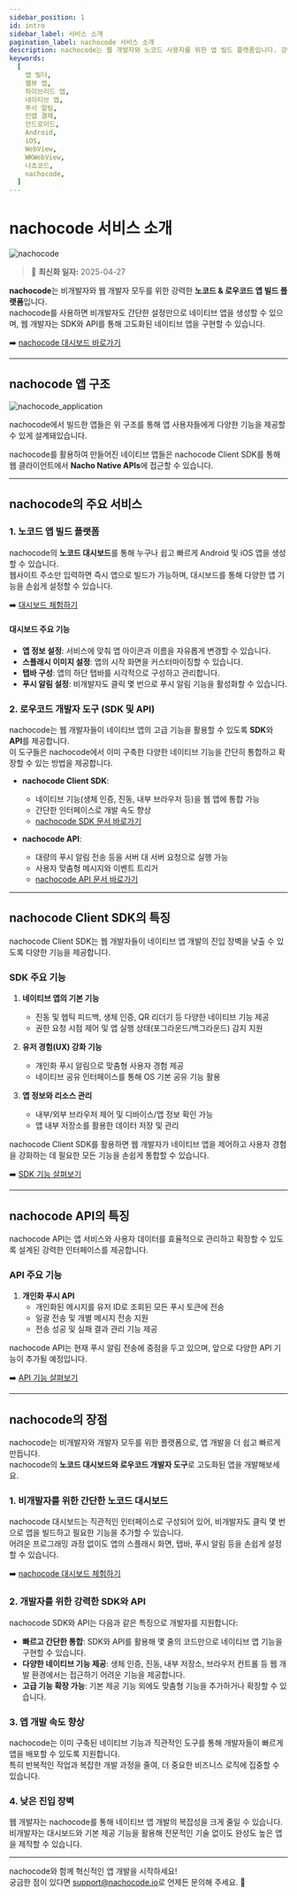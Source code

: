 ```yaml
---
sidebar_position: 1
id: intro
sidebar_label: 서비스 소개
pagination_label: nachocode 서비스 소개
description: nachocode는 웹 개발자와 노코드 사용자를 위한 앱 빌드 플랫폼입니다. 강력한 SDK와 API 개발자 도구를 통해 푸시 알림, 인증, QR 스캐너 디바이스 제어 등 고급 네이티브 기능을 손쉽게 구현하여, 혁신적인 네이티브 앱 개발을 실현할 수 있습니다.
keywords:
  [
    앱 빌더,
    웹뷰 앱,
    하이브리드 앱,
    네이티브 앱,
    푸시 알림,
    인앱 결제,
    안드로이드,
    Android,
    iOS,
    WebView,
    WKWebView,
    나쵸코드,
    nachocode,
  ]
---
```


# nachocode 서비스 소개

![nachocode](../static/img/docs/nachocode.png)

> 🔔 **최신화 일자:** 2025-04-27

**nachocode**는 비개발자와 웹 개발자 모두를 위한 강력한 **노코드 & 로우코드 앱 빌드 플랫폼**입니다.  
nachocode를 사용하면 비개발자도 간단한 설정만으로 네이티브 앱을 생성할 수 있으며, 웹 개발자는 SDK와 API를 통해 고도화된 네이티브 앱을 구현할 수 있습니다.

➡️ [nachocode 대시보드 바로가기](https://nachocode.io/?utm_source=docs&utm_medium=documentation&utm_campaign=devguide)

---

## nachocode 앱 구조

![nachocode_application](../static/img/docs/nachocode_app.webp)

nachocode에서 빌드한 앱들은 위 구조를 통해 앱 사용자들에게 다양한 기능을 제공할 수 있게 설계돼있습니다.

nachocode를 활용하여 만들어진 네이티브 앱들은 nachocode Client SDK를 통해 웹 클라이언트에서 **Nacho Native APIs**에 접근할 수 있습니다.

---

## nachocode의 주요 서비스

### 1. **노코드 앱 빌드 플랫폼**

nachocode의 **노코드 대시보드**를 통해 누구나 쉽고 빠르게 Android 및 iOS 앱을 생성할 수 있습니다.  
웹사이트 주소만 입력하면 즉시 앱으로 빌드가 가능하며, 대시보드를 통해 다양한 앱 기능을 손쉽게 설정할 수 있습니다.

➡️ [대시보드 체험하기](https://nachocode.io/?utm_source=docs&utm_medium=documentation&utm_campaign=devguide)

#### **대시보드 주요 기능**

- **앱 정보 설정**: 서비스에 맞춰 앱 아이콘과 이름을 자유롭게 변경할 수 있습니다.
- **스플래시 이미지 설정**: 앱의 시작 화면을 커스터마이징할 수 있습니다.
- **탭바 구성**: 앱의 하단 탭바를 시각적으로 구성하고 관리합니다.
- **푸시 알림 설정**: 비개발자도 클릭 몇 번으로 푸시 알림 기능을 활성화할 수 있습니다.

### 2. **로우코드 개발자 도구 (SDK 및 API)**

nachocode는 웹 개발자들이 네이티브 앱의 고급 기능을 활용할 수 있도록 **SDK**와 **API**를 제공합니다.  
이 도구들은 nachocode에서 이미 구축한 다양한 네이티브 기능을 간단히 통합하고 확장할 수 있는 방법을 제공합니다.

- **nachocode Client SDK**:

  - 네이티브 기능(생체 인증, 진동, 내부 브라우저 등)을 웹 앱에 통합 가능
  - 간단한 인터페이스로 개발 속도 향상
  - [nachocode SDK 문서 바로가기](./sdk/intro)

- **nachocode API**:
  - 대량의 푸시 알림 전송 등을 서버 대 서버 요청으로 실행 가능
  - 사용자 맞춤형 메시지와 이벤트 트리거
  - [nachocode API 문서 바로가기](./api/intro)

---

## nachocode Client SDK의 특징

nachocode Client SDK는 웹 개발자들이 네이티브 앱 개발의 진입 장벽을 낮출 수 있도록 다양한 기능을 제공합니다.

### **SDK 주요 기능**

1. **네이티브 앱의 기본 기능**

   - 진동 및 햅틱 피드백, 생체 인증, QR 리더기 등 다양한 네이티브 기능 제공
   - 권한 요청 시점 제어 및 앱 실행 상태(포그라운드/백그라운드) 감지 지원

2. **유저 경험(UX) 강화 기능**

   - 개인화 푸시 알림으로 맞춤형 사용자 경험 제공
   - 네이티브 공유 인터페이스를 통해 OS 기본 공유 기능 활용

3. **앱 정보와 리소스 관리**
   - 내부/외부 브라우저 제어 및 디바이스/앱 정보 확인 가능
   - 앱 내부 저장소를 활용한 데이터 저장 및 관리

nachocode Client SDK를 활용하면 웹 개발자가 네이티브 앱을 제어하고 사용자 경험을 강화하는 데 필요한 모든 기능을 손쉽게 통합할 수 있습니다.

➡️ [SDK 기능 살펴보기](./sdk/intro)

---

## nachocode API의 특징

nachocode API는 앱 서비스와 사용자 데이터를 효율적으로 관리하고 확장할 수 있도록 설계된 강력한 인터페이스를 제공합니다.

### **API 주요 기능**

1. **개인화 푸시 API**
   - 개인화된 메시지를 유저 ID로 조회된 모든 푸시 토큰에 전송
   - 일괄 전송 및 개별 메시지 전송 지원
   - 전송 성공 및 실패 결과 관리 기능 제공

nachocode API는 현재 푸시 알림 전송에 중점을 두고 있으며, 앞으로 다양한 API 기능이 추가될 예정입니다.

➡️ [API 기능 살펴보기](./api/intro)

---

## nachocode의 장점

nachocode는 비개발자와 개발자 모두를 위한 플랫폼으로, 앱 개발을 더 쉽고 빠르게 만듭니다.  
nachocode의 **노코드 대시보드와 로우코드 개발자 도구**로 고도화된 앱을 개발해보세요.

### 1. **비개발자를 위한 간단한 노코드 대시보드**

nachocode 대시보드는 직관적인 인터페이스로 구성되어 있어, 비개발자도 클릭 몇 번으로 앱을 빌드하고 필요한 기능을 추가할 수 있습니다.  
어려운 프로그래밍 과정 없이도 앱의 스플래시 화면, 탭바, 푸시 알림 등을 손쉽게 설정할 수 있습니다.

➡️ [nachocode 대시보드 체험하기](https://nachocode.io/?utm_source=docs&utm_medium=documentation&utm_campaign=devguide)

### 2. **개발자를 위한 강력한 SDK와 API**

nachocode SDK와 API는 다음과 같은 특징으로 개발자를 지원합니다:

- **빠르고 간단한 통합**: SDK와 API를 활용해 몇 줄의 코드만으로 네이티브 앱 기능을 구현할 수 있습니다.
- **다양한 네이티브 기능 제공**: 생체 인증, 진동, 내부 저장소, 브라우저 컨트롤 등 웹 개발 환경에서는 접근하기 어려운 기능을 제공합니다.
- **고급 기능 확장 가능**: 기본 제공 기능 외에도 맞춤형 기능을 추가하거나 확장할 수 있습니다.

### 3. **앱 개발 속도 향상**

nachocode는 이미 구축된 네이티브 기능과 직관적인 도구를 통해 개발자들이 빠르게 앱을 배포할 수 있도록 지원합니다.  
특히 반복적인 작업과 복잡한 개발 과정을 줄여, 더 중요한 비즈니스 로직에 집중할 수 있습니다.

### 4. **낮은 진입 장벽**

웹 개발자는 nachocode를 통해 네이티브 앱 개발의 복잡성을 크게 줄일 수 있습니다.  
비개발자는 대시보드와 기본 제공 기능을 활용해 전문적인 기술 없이도 완성도 높은 앱을 제작할 수 있습니다.

---

nachocode와 함께 혁신적인 앱 개발을 시작하세요!  
궁금한 점이 있다면 [support@nachocode.io](mailto:support@nachocode.io)로 언제든 문의해 주세요. 🚀
